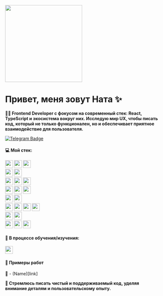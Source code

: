 <img src="https://i.pinimg.com/originals/7d/07/a2/7d07a255678962d30d8717dcf5dbd266.gif" width="250" />
<h1>Привет, меня зовут Ната ✨</h1>
<p><strong>👨‍💻 Frontend Developer с фокусом на современный стек: React, TypeScript и экосистема вокруг них. Исследую мир UX, чтобы писать код, который не только функционален, но и обеспечивает приятное взаимодействие для пользователя.</strong></p>
  <a href="https://t.me/k0r1tsa">    
    <img src="https://img.shields.io/badge/Telegram-2CA5E0?logo=telegram&logoColor=white" alt="Telegram Badge"/>
  </a>

#### 💻 Мой стек:

<p>
  <img src="https://img.shields.io/badge/HTML-%23E34F26.svg?logo=html5&logoColor=white" height="25">
  <img src="https://img.shields.io/badge/CSS-639?logo=css&logoColor=fff" height="25">
  <img src="https://img.shields.io/badge/JavaScript-F7DF1E?logo=javascript&logoColor=000" height="25">
  <br>
  <img src="https://img.shields.io/badge/React-%2320232a.svg?logo=react&logoColor=%2361DAFB" height="25">
  <img src="https://img.shields.io/badge/TypeScript-3178C6?logo=typescript&logoColor=fff" height="25">
  <br>
  <img src="https://img.shields.io/badge/Tailwind%20CSS-%2338B2AC.svg?logo=tailwind-css&logoColor=white" height="25">
  <img src="https://img.shields.io/badge/shadcn%2Fui-000?logo=shadcnui&logoColor=fff" height="25">
  <img src="https://img.shields.io/badge/Material%20UI-282c34?logo=mui&logoColor=007fff" height="25">
  <br>
  <img src="https://img.shields.io/badge/Redux%20Toolkit-764ABC?logo=redux&logoColor=fff" height="25">
  <img src="https://img.shields.io/badge/RTK%20Query-764ABC?logo=redux&logoColor=fff" height="25">
  <img src="https://img.shields.io/badge/Zustand-282c34?logo=zustand" height="25">
  <br>
  <img src="https://img.shields.io/badge/React%20Hook%20Form-EC5990?logo=reacthookform&logoColor=fff" height="25">
  <img src="https://img.shields.io/badge/React_Router-CA4245?logo=react-router&logoColor=white" height="25">
  <br>
  
  <img src="https://img.shields.io/badge/Vite-646CFF?logo=vite&logoColor=fff" height="25">
  <img src="https://img.shields.io/badge/WebSocket-282c34?logo=websocket" height="25">
  <img src="https://img.shields.io/badge/Axios-282c34?logo=axios&logoColor=5a29e4" height="25">
  <img src="https://img.shields.io/badge/Lodash-282c34?logo=lodash" height="25">
  <br>
  <img src="https://img.shields.io/badge/Jest-C21325?logo=jest&logoColor=fff" height="25">
  <img src="https://img.shields.io/badge/Testing%20Library-282c34?logo=testing-library&logoColor=e33332" height="25">
  <br>
  <img src="https://img.shields.io/badge/Git-F05032?logo=git&logoColor=fff" height="25">
  <img src="https://img.shields.io/badge/Figma-F24E1E?logo=figma&logoColor=white" height="25">
  <img src="https://img.shields.io/badge/npm-CB3837?logo=npm&logoColor=fff" height="25">
</p>


#### 🚀 В процессе обучения/изучения:
<p>
  <img src="https://img.shields.io/badge/Three.js-000?logo=threedotjs&logoColor=fff" height="25">
</p>


#### 🚀 Примеры работ
🔗 - (Name)[link]

<div>
  <strong>🎯 Стремлюсь писать чистый и поддерживаемый код, уделяя внимание деталям и пользовательскому опыту.</strong>
</div>
